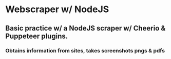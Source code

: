 # Webscraper w/ NodeJS

##  Basic practice w/ a NodeJS scraper w/ Cheerio & Puppeteer plugins.

### Obtains information from sites, takes screenshots pngs & pdfs